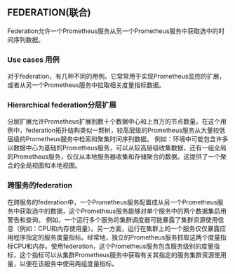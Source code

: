 ## FEDERATION(联合)


Federation允许一个Prometheus服务从另一个Prometheus服务中获取选中的时间序列数据。



### Use cases 用例


对于federation，有几种不同的用例。它常常用于实现Prometheus监控的扩展，或者从另一个Prometheus服务中拉取相关度量指标数据。



### Hierarchical federation分层扩展


分层扩展允许Prometheus扩展到数十个数据中心和上百万的节点数量。在这个用例中，federation拓扑结构类似一颗树，较高层级的Prometheus服务从大量较低层级的Prometheus服务中检索和聚集时间序列数据。
例如：环境中可能包含许多以数据中心为基础的Prometheus服务，可以从较高层级收集数据，还有一组全局的Prometheus服务，仅仅从本地服务器收集和存储聚合的数据。这提供了一个聚合的全局视图和本地视图。



### 跨服务的federation


在跨服务的federation中，一个Prometheus服务配置成从另一个Prometheus服务中获取选中的数据，这个Prometheus服务能够对单个服务中的两个数据集启用警告和查询。
例如，一个运行多个服务的集群调度器可能暴露了集群资源使用信息（例如：CPU和内存使用量）。另一方面，运行在集群上的一个服务仅仅暴露应用程序指定的服务度量指标。经常地，独立的Prometheus服务抓取这两个度量指标CPU和内存。使用federation，这个Prometheus服务包含服务级别的度量指标，这个指标可以从集群Prometheus服务中获取有关其指定的服务集群资源使用量，以便在该服务中使用两组度量指标。